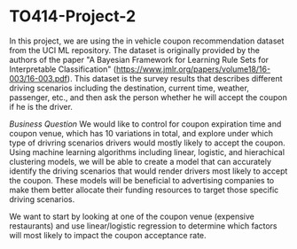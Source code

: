 # TO414-Project-2


In this project, we are using the in vehicle coupon recommendation dataset from the UCI ML repository. The dataset is originally provided by the authors of the paper "A Bayesian Framework for Learning Rule Sets for Interpretable
Classification" (https://www.jmlr.org/papers/volume18/16-003/16-003.pdf). This dataset is the survey results that describes different driving scenarios including the destination, current time, weather, passenger, etc., and then ask the person whether he will accept the coupon if he is the driver.


_Business Question_
We would like to control for coupon expiration time and coupon venue, which has 10 variations in total, and explore under which type of drivring scenarios drivers would mostly likely to accept the coupon. Using machine learning algorithms including linear, logistic, and hierachical clustering models, we will be able to create a model that can accurately identify the driving scenarios that would render drivers most likely to accept the coupon. These models will be beneficial to advertising companies to make them better allocate their funding resources to target those specific driving scenarios.

We want to start by looking at one of the coupon venue (expensive restaurants) and use linear/logistic regression to determine which factors will most likely to impact the coupon acceptance rate.   